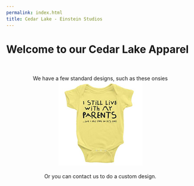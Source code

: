 ```yaml
---
permalink: index.html
title: Cedar Lake - Einstein Studios
---
```


# Welcome to our Cedar Lake Apparel

<center>
<br />
<br />
We have a few standard designs, such as these onsies<br />
<img src="/assets/img/onesie_test.jpg" width="225" align="bottom">
<br />
<br />
Or you can contact us to do a custom design.
<br />
<br />
</center>
